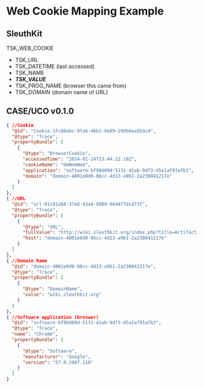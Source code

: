# Web Cookie Mapping Example

## SleuthKit

TSK_WEB_COOKIE
* TSK_URL
* TSK_DATETIME (last accessed)
* TSK_NAME
* **_TSK_VALUE_**
* TSK_PROG_NAME (browser this came from)
* TSK_DOMAIN (domain name of URL)


## CASE/UCO v0.1.0
```json
{ //Cookie
  "@id": "Cookie-3fc60abc-9fa6-46b2-9e89-29db6aa5b3c4",
  "@type": "Trace",
  "propertyBundle": [
    {
      "@type": "BrowserCookie",
      "accessedTime": "2014-01-24T13:44:22.19Z",
      "cookieName": "OmNomNom",
      "application": "software-bf98d09d-5131-42ab-9df3-d5a1af81afb3",
      "domain": "domain-4001e0d8-86cc-4d13-a961-2a230841217e"
    }
  ]
},
{ //URL
  "@id": "url-91c01ab8-37e6-43a4-9889-0044f7dcd73f",
  "@type": "Trace",
  "propertyBundle": [
    {
      "@type": "URL",
      "fullValue": "http://wiki.sleuthkit.org/index.php?title=Artifact_Examples",
      "host": "domain-4001e0d8-86cc-4d13-a961-2a230841217e"
    }
  ]
},
{ //Domain Name
  "@id": "domain-4001e0d8-86cc-4d13-a961-2a230841217e",
  "@type": "Trace",
  "propertyBundle": [
    {
      "@type": "DomainName",
      "value": "wiki.sleuthkit.org"
    }
  ]
},
{ //Software application (broswer)
  "@id": "software-bf98d09d-5131-42ab-9df3-d5a1af81afb3",
  "@type": "Trace",
  "name": "Chrome",
  "propertyBundle": [
    {
      "@type": "Software",
      "manufacturer": "Google",
      "version": "57.0.2987.110"
    }
  ]
}
```
